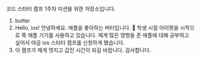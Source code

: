 코드 스타터 캠프 1주차 미션을 위한 저장소입니다.


1. butter
2. Hello, ios! 
   안녕하세요. 애플을 좋아하는 버터입니다. 🧈
   학생 시절 아이팟을 시작으로 쭉 애플 기기를 사용하고 있습니다. 제게 많은 영향을 준 애플에 대해 공부하고 싶어서 야곰 ios 스타터 캠프를 신청하게 됐습니다. 
3. 이 캠프가 제게 멋지고 값진 시간이 되길 바랍니다. 감사합니다.
